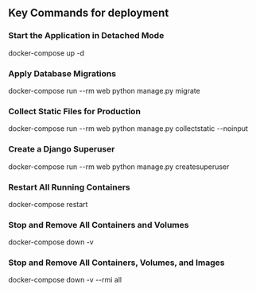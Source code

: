 ## Key Commands for deployment

### Start the Application in Detached Mode
docker-compose up -d

### Apply Database Migrations
docker-compose run --rm web python manage.py migrate

### Collect Static Files for Production
docker-compose run --rm web python manage.py collectstatic --noinput

### Create a Django Superuser
docker-compose run --rm web python manage.py createsuperuser

### Restart All Running Containers
docker-compose restart

### Stop and Remove All Containers and Volumes
docker-compose down -v

### Stop and Remove All Containers, Volumes, and Images
docker-compose down -v --rmi all